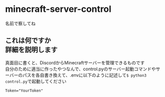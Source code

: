 # minecraft-server-control
名前で察してね
## これは何ですか<br>詳細を説明します
真面目に書くと、DiscordからMinecraftサーバーを管理できるものです<br>
自分のために適当に作ったやつなんで、control.pyのサーバー起動コマンドやサーバーのパスを各自書き換えて、.envに以下のように記述して`$ python3 control.py`で起動してください
```
Token="YourToken"
```
